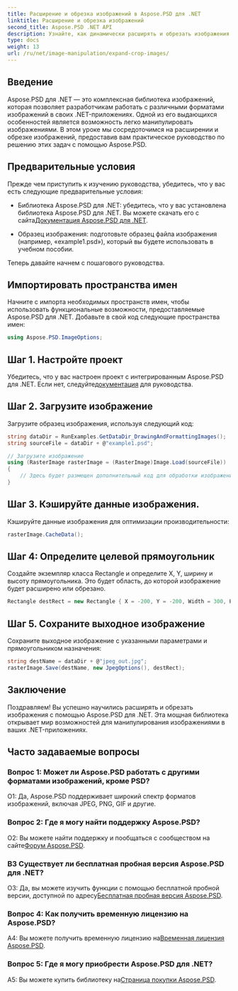 ```yaml
---
title: Расширение и обрезка изображений в Aspose.PSD для .NET
linktitle: Расширение и обрезка изображений
second_title: Aspose.PSD .NET API
description: Узнайте, как динамически расширять и обрезать изображения с помощью Aspose.PSD для .NET. Следуйте нашему пошаговому руководству, чтобы без проблем манипулировать изображениями.
type: docs
weight: 13
url: /ru/net/image-manipulation/expand-crop-images/
---
```

## Введение

Aspose.PSD для .NET — это комплексная библиотека изображений, которая позволяет разработчикам работать с различными форматами изображений в своих .NET-приложениях. Одной из его выдающихся особенностей является возможность легко манипулировать изображениями. В этом уроке мы сосредоточимся на расширении и обрезке изображений, предоставив вам практическое руководство по решению этих задач с помощью Aspose.PSD.

## Предварительные условия

Прежде чем приступить к изучению руководства, убедитесь, что у вас есть следующие предварительные условия:

-  Библиотека Aspose.PSD для .NET: убедитесь, что у вас установлена библиотека Aspose.PSD для .NET. Вы можете скачать его с сайта[Документация Aspose.PSD для .NET](https://reference.aspose.com/psd/net/).

- Образец изображения: подготовьте образец файла изображения (например, «example1.psd»), который вы будете использовать в учебном пособии.

Теперь давайте начнем с пошагового руководства.

## Импортировать пространства имен

Начните с импорта необходимых пространств имен, чтобы использовать функциональные возможности, предоставляемые Aspose.PSD для .NET. Добавьте в свой код следующие пространства имен:

```csharp
using Aspose.PSD.ImageOptions;
```

## Шаг 1. Настройте проект

 Убедитесь, что у вас настроен проект с интегрированным Aspose.PSD для .NET. Если нет, следуйте[документация](https://reference.aspose.com/psd/net/) для руководства.

## Шаг 2. Загрузите изображение

Загрузите образец изображения, используя следующий код:

```csharp
string dataDir = RunExamples.GetDataDir_DrawingAndFormattingImages();
string sourceFile = dataDir + @"example1.psd";

// Загрузите изображение
using (RasterImage rasterImage = (RasterImage)Image.Load(sourceFile))
{
    // Здесь будет размещен дополнительный код для обработки изображений
}
```

## Шаг 3. Кэшируйте данные изображения.

Кэшируйте данные изображения для оптимизации производительности:

```csharp
rasterImage.CacheData();
```

## Шаг 4: Определите целевой прямоугольник

Создайте экземпляр класса Rectangle и определите X, Y, ширину и высоту прямоугольника. Это будет область, до которой изображение будет расширено или обрезано.

```csharp
Rectangle destRect = new Rectangle { X = -200, Y = -200, Width = 300, Height = 300 };
```

## Шаг 5. Сохраните выходное изображение

Сохраните выходное изображение с указанными параметрами и прямоугольником назначения:

```csharp
string destName = dataDir + @"jpeg_out.jpg";
rasterImage.Save(destName, new JpegOptions(), destRect);
```

## Заключение

Поздравляем! Вы успешно научились расширять и обрезать изображения с помощью Aspose.PSD для .NET. Эта мощная библиотека открывает мир возможностей для манипулирования изображениями в ваших .NET-приложениях.

## Часто задаваемые вопросы

### Вопрос 1: Может ли Aspose.PSD работать с другими форматами изображений, кроме PSD?

О1: Да, Aspose.PSD поддерживает широкий спектр форматов изображений, включая JPEG, PNG, GIF и другие.

### Вопрос 2: Где я могу найти поддержку Aspose.PSD?

 О2: Вы можете найти поддержку и пообщаться с сообществом на сайте[Форум Aspose.PSD](https://forum.aspose.com/c/psd/34).

### В3 Существует ли бесплатная пробная версия Aspose.PSD для .NET?

 О3: Да, вы можете изучить функции с помощью бесплатной пробной версии, доступной по адресу[Бесплатная пробная версия Aspose.PSD](https://releases.aspose.com/).

### Вопрос 4: Как получить временную лицензию на Aspose.PSD?

 A4: Вы можете получить временную лицензию на[Временная лицензия Aspose.PSD](https://purchase.aspose.com/temporary-license/).

### Вопрос 5: Где я могу приобрести Aspose.PSD для .NET?

 A5: Вы можете купить библиотеку на[Страница покупки Aspose.PSD](https://purchase.aspose.com/buy).
